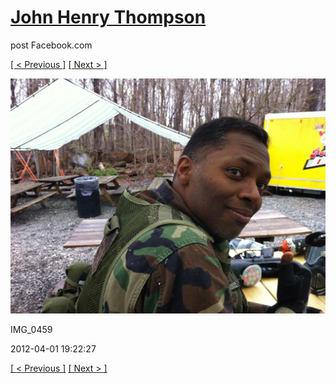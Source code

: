 # [John Henry Thompson](../README.md)
post Facebook.com

[[ < Previous ]](2012-04-01-5.md) [[ Next > ]](2012-04-01-7.md)

[![](../media/2012-04-01/Paintball-14th-B-day-IMG_0459.jpg)](../README.md)

IMG_0459

2012-04-01 19:22:27

[[ < Previous ]](2012-04-01-5.md) [[ Next > ]](2012-04-01-7.md)